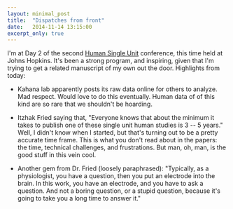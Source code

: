 ```yaml
---
layout: minimal_post
title:  "Dispatches from front"
date:   2014-11-14 13:15:00
excerpt_only: true
---
```

I'm at Day 2 of the second [Human Single Unit](http://www.humansingleunit.org/) conference, this time held at Johns Hopkins. It's been a strong program, and inspiring, given that I'm trying to get a related manuscript of my own out the door. Highlights from today:

* Kahana lab apparently posts its raw data online for others to analyze. Mad respect. Would love to do this eventually. Human data of of this kind are so rare that we shouldn't be hoarding.

* Itzhak Fried saying that, "Everyone knows that about the minimum it takes to publish one of these single unit human studies is 3 -- 5 years." Well, I didn't know when I started, but that's turning out to be a pretty accurate time frame. This is what you don't read about in the papers: the time, technical challenges, and frustrations. But man, oh, man, is the good stuff in this vein cool.

* Another gem from Dr. Fried (loosely paraphrased): "Typically, as a physiologist, you have a question, then you put an electrode into the brain. In this work, you have an electrode, and you have to ask a question. And not a boring question, or a stupid question, because it's going to take you a long time to answer it."